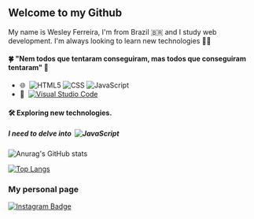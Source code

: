 ## Welcome to my Github

My name is Wesley Ferreira, I'm from Brazil 🇧🇷 and I study web development. I'm always looking to learn new technologies 👨‍💻

#### 🍀 "Nem todos que tentaram conseguiram, mas todos que conseguiram tentaram" 🧙

-  🌐&nbsp; ![HTML5](https://img.shields.io/badge/-HTML5-333333?style=flat&logo=HTML5)  ![CSS](https://img.shields.io/badge/-CSS-333333?style=flat&logo=CSS3&logoColor=1572B6) ![JavaScript](https://img.shields.io/badge/-JavaScript-333333?style=flat&logo=javascript)
- 🔧&nbsp; [![Visual Studio Code](https://img.shields.io/badge/-Visual%20Studio%20Code-333333?style=flat&logo=visual-studio-code&logoColor=blue)](https://code.visualstudio.com)

#### 🛠 Exploring new technologies.
##### I need to delve into &nbsp;![JavaScript](https://img.shields.io/badge/-JavaScript-333333?style=flat&logo=javascript)

![Anurag's GitHub stats](https://github-readme-stats.vercel.app/api?username=wesleydevop&show_icons=true&theme=transparent)

[![Top Langs](https://github-readme-stats.vercel.app/api/top-langs/?username=wesleydevop&layout=compact)](https://github.com/anuraghazra/github-readme-stats)

###  My personal page
[![Instagram Badge](https://img.shields.io/badge/-Instagram-blue?style=flat-square&logo=Instagram&logoColor=white&link=https://www.instagram.com/wesley.ramox/)](https://www.instagram.com/wesleyramox/)
